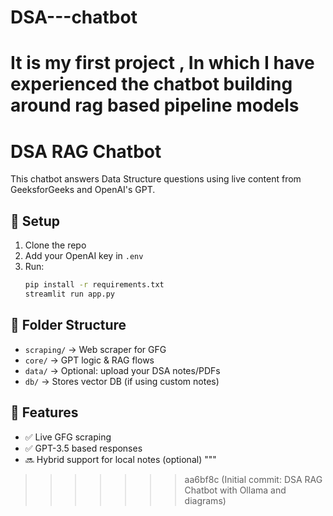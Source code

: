 
# DSA---chatbot
It is my first project , In which I have experienced the chatbot building around rag based pipeline models
=======
# DSA RAG Chatbot

This chatbot answers Data Structure questions using live content from GeeksforGeeks and OpenAI's GPT.

## 🔧 Setup
1. Clone the repo
2. Add your OpenAI key in `.env`
3. Run:
   ```bash
   pip install -r requirements.txt
   streamlit run app.py
   ```

## 📁 Folder Structure
- `scraping/` → Web scraper for GFG
- `core/` → GPT logic & RAG flows
- `data/` → Optional: upload your DSA notes/PDFs
- `db/` → Stores vector DB (if using custom notes)

## 🚀 Features
- ✅ Live GFG scraping
- ✅ GPT-3.5 based responses
- 🔜 Hybrid support for local notes (optional)
"""
>>>>>>> aa6bf8c (Initial commit: DSA RAG Chatbot with Ollama and diagrams)
